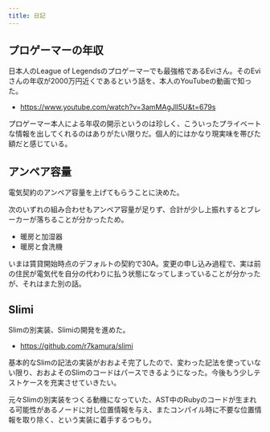 ```yaml
---
title: 日記
---
```


## プロゲーマーの年収

日本人のLeague of Legendsのプロゲーマーでも最強格であるEviさん。そのEviさんの年収が2000万円近くであるという話を、本人のYouTubeの動画で知った。

- <https://www.youtube.com/watch?v=3amMAgJll5U&t=679s>

プロゲーマー本人による年収の開示というのは珍しく、こういったプライベートな情報を出してくれるのはありがたい限りだ。個人的にはかなり現実味を帯びた額だと感じている。

## アンペア容量

電気契約のアンペア容量を上げてもらうことに決めた。

次のいずれの組み合わせもアンペア容量が足りず、合計が少し上振れするとブレーカーが落ちることが分かったため。

- 暖房と加湿器
- 暖房と食洗機

いまは賃貸開始時点のデフォルトの契約で30A。変更の申し込み過程で、実は前の住民が電気代を自分の代わりに払う状態になってしまっていることが分かったが、それはまた別の話。

## Slimi

Slimの別実装、Slimiの開発を進めた。

- <https://github.com/r7kamura/slimi>

基本的なSlimの記法の実装がおおよそ完了したので、変わった記法を使っていない限り、おおよそのSlimのコードはパースできるようになった。今後もう少しテストケースを充実させていきたい。

元々Slimの別実装をつくる動機になっていた、AST中のRubyのコードが生まれる可能性があるノードに対し位置情報を与え、またコンパイル時に不要な位置情報を取り除く、という実装に着手するつもり。
